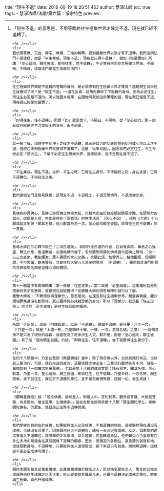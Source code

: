 title: "現生不退"
date: 2016-06-19 18:20:51.463
author: 慧淨法師
toc: true
tags:
    - 慧淨法師/法語/第六篇：淨宗特色
preview: 

---

<ol>
	<li>
	「現生不退」的意思是，不用等臨終往生極樂世界才確定不退，現在就已經不退轉了。

	<hr /></li>
	<li>
	若依照華嚴、天台、禪宗、唯識、三論的解釋，要到極樂世界以後才有不退轉。我們這個法門不是這樣，而是「平生業成，現生不退」，現在就已得不退轉了，就如《無量壽經》所講：「至心迴向，願生彼國，即得往生，住不退轉」，不必等待來生往生極樂世界後，不隔時、不隔日，這個法門是當生成就的法門！

	<hr /></li>
	<li>
	往生極樂世界都是不退轉的菩薩的身份，是必須等到往生極樂世界才獲得？還是現生尚未往生就獲得了呢？是「現生不退」──還在娑婆，就預先獲得了不退轉的身份。因為必定往生，而往生必定是不退的。所以從因來說果，在因地時就說這個果報的話，現在就已經是不退，現在就已經是無量壽了。

	<hr /></li>
	<li>
	「即得往生，住不退轉」。所謂「即」就是當下，不隔日，不隔時，從「至心迴向」那一刻起就已經是往生涅槃報土的身份，永不退墮。

	<hr /></li>
	<li>
	就一般了解，須得往生到淨土之後才不退轉，或者是自力的功夫證悟到初地或七地以上才不退，但現在未到極樂世界就獲得不退轉了，這是「從果說因」。因為我們必定往生，今生今世必定「順次生」，下輩子必定往生極樂世界，這樣說來，豈不是現在就不退了。

	<hr /></li>
	<li>
	「平生業成，現生不退」亦即：平生之時，已得往生身份，不待臨終之刻；身在娑婆，已得不退轉位，不俟往生之後。

	<hr /></li>
	<li>
	我們這個法門是簡易殊勝，是現生不退，不退報土，不退涅槃境界，不退成佛之身。

	<hr /></li>
	<li>
	見佛身即見佛心，見佛心即悟佛之無緣大慈、同體大悲在於救度眼前醜惡卑賤、怯弱無力的自己，這便是入信，亦即是得到「信喜悟」的無生法忍`（信心不退）`，這與《大經》十八願成就文所說「聞其名號，信心歡喜乃至一念，至心迴向願生彼國，即得往生住不退轉」同一意趣。

	<hr /></li>
	<li>
	善導大師在三心釋中設立「二河白道喻」，說明行走白道的行者，在自覺貪欲、瞋恚之心強盛，無法止息，後退無路，必墮地獄的當下，忽然聽聞阿彌陀佛救度的招喚之聲說：「汝一心正念直來，我能護汝，眾不畏墮於水火之難。」突聞此語，如雷貫心，豁然醒悟，信眼開朗，不可思議，歎未曾有，立即住於大安心大滿足的境地`（不退轉）`，彌陀救度法門所說的見佛或聞名即是這種心境的體悟。

	<hr /></li>
	<li>
	第十一願當中有兩個願事：第一就是「住正定聚」，第二就是「必至滅度」。這兩種利益是到極樂世界才能獲得，還是現在就能獲得？從曇鸞大師的問答解釋中就可以了解。
	曇鸞大師說：「不斷煩惱得涅槃分」，意思是說，在還沒有往生極樂世界，無量貪瞋癡、塵沙煩惱罪業還沒有斷除時，就已獲得終必成就涅槃的身分。所以「涅槃分」就是指「住正定聚」。完全的「必至滅度」是往生後就能夠獲得。

	<hr /></li>
	<li>
	所謂「正定聚」，就是「阿鞞跋致」，就是「不退轉」。這個不退轉，是只要「乃至一念」`（「乃至一念」就是「上盡一形，乃至臨終十聲、一聲、一念，念其名號」之意）`──這個念佛不是只為了現世的福報，或者是為了將來求生人天，都不是，而是「至心迴向，願生彼國」；有了這「迴向願生彼國」的話，「即得往生，住不退轉」，當下就獲得往生身份了。

	<hr /></li>
	<li>
	在四十八願當中，乃至在整部《無量壽經》當中，除了說念佛以外，也談到諸行來迎、也談到三輩功行，可是，諸行來迎的目的，是要導歸念佛必生；三輩功行雖然各有不同，但每一輩都談到「一向專念無量壽佛」，尤其是第十八願的成就文說：諸有眾生，聞其名號，信心歡喜，乃至一念，至心迴向，願生彼國，即得往生，住不退轉。乃至命終，一念念佛、願生極樂，當下就往生，就住於不退轉的果位，豈不是念佛很殊勝、超越一切、當生成就！

	<hr /></li>
	<li>
	《觀無量壽經》說：「若念佛者，當知此人，則是人中，芬陀利華。觀世音菩薩、大勢至菩薩，為其勝友。當坐道場，生諸佛家。」這在在都在說明依第十八願「願生彌陀淨土，專稱彌陀佛名」的眾生，他就是正定聚不退轉菩薩。

	<hr /></li>
	<li>
	我們學佛的目的在於成佛，如果能夠進入必定成佛、不會退轉的地位，這樣雖然現在還沒有成佛，也就沒有恐懼了，因為既然已入不退轉位，總有一天必定會成佛。反之，如果我們還沒有進入不退轉位，那麼即使才高學博，深入經藏，而且精進勇猛，但仍難免心中會存有在多生多劫中可能會在某個因緣下退轉的顧慮。因此，菩薩道的各階位，最重要的就是初地，也就是歡喜地、不退轉地，只要能夠進入這個階位，接下來就只有前進，而絕無退轉，這樣豈不是必定成佛可期了。

	<hr /></li>
	<li>
	彌陀本願名號具足萬善萬德，此萬善萬德讓於稱名之人，所以稱名願生之人，現生即已完全成就將來往生成佛之正因正業，於此娑婆世界雖是凡夫，已獲不退轉決定成佛之果位，將來誕生極樂，自然升進成佛。
	</li>
</ol>

